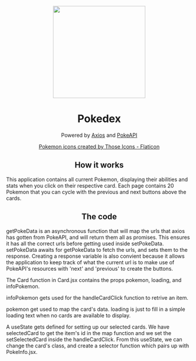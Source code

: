 <p align="center">
<img height="250px" width="250px" src="https://github.com/App317/pokedex/assets/101300095/effe0992-194f-41f0-99ad-8e3cc1ba5ba4">
</p>


<div align="center"> 
  <h1 href="https://app317.github.io/pokedex/">Pokedex</h1>
    <p>Powered by <a href="https://www.npmjs.com/package/axios">Axios</a> and <a href="https://pokeapi.co">PokeAPI</a></p>
  <a href="https://www.flaticon.com/free-icons/pokemon" title="pokemon icons">Pokemon icons created by Those Icons - Flaticon</a>
</div>

<h2 align="center">How it works</h2>
<p>
  This application contains all current Pokemon, displaying their abilities and stats when you click on their respective card. Each page contains 20 Pokemon that you can cycle with the previous and next buttons above the cards.
</p>

<h2 align="center">The code</h2>

<p>getPokeData is an asynchronous function that will map the urls that axios has gotten from PokeAPI, and will return them all as promises. This ensures it has all the correct urls before getting used inside setPokeData. setPokeData awaits for getPokeData to fetch the urls, and sets them to the response. Creating a response variable is also convient because it allows the application to keep track of what the current url is to make use of PokeAPI's resources with 'next' and 'previous' to create the buttons. </p>


<p>The Card function in Card.jsx contains the props pokemon, loading, and infoPokemon. 
  
infoPokemon gets used for the handleCardClick function to retrive an item.

pokemon get used to map the card's data. loading is just to fill in a simple loading text when no cards are available to display. 

A useState gets defined for setting up our selected cards. We have selectedCard to get the item's id in the map function and we set the setSelectedCard inside the handleCardClick. From this useState, we can change the card's class, and create a selector function which pairs up with PokeInfo.jsx. </p>

